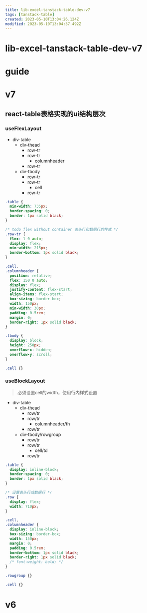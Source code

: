 ```yaml
---
title: lib-excel-tanstack-table-dev-v7
tags: [tanstack-table]
created: 2023-05-10T13:04:26.124Z
modified: 2023-05-10T13:04:37.492Z
---
```


# lib-excel-tanstack-table-dev-v7

# guide

# v7

## react-table表格实现的ui结构层次

### useFlexLayout
- div-table
  - div-thead
    - row-tr
    - row-tr
      - columnheader
    - row-tr
  - div-tbody
    - row-tr
    - row-tr
      - cell
    - row-tr

```CSS
.table {
  min-width: 735px;
  border-spacing: 0;
  border: 1px solid black;
}

/* todo flex without container 表头行和数据行的样式 */
.row-tr {
  flex: 1 0 auto;
  display: flex;
  min-width: 215px;
  border-bottom: 1px solid black;
}

.cell,
.columnheader {
  position: relative;
  flex: 150 0 auto;
  display: flex;
  justify-content: flex-start;
  align-items: flex-start;
  box-sizing: border-box;
  width: 150px;
  min-width: 30px;
  padding: 0.5rem;
  margin: 0;
  border-right: 1px solid black;
}

.tbody {
  display: block;
  height: 250px;
  overflow-x: hidden;
  overflow-y: scroll;
}

.cell {}
```

### useBlockLayout

> 必须设置cell的width，使用行内样式设置

- div-table
  - div-thead
    - row/tr
    - row/tr
      - columnheader/th
    - row/tr
  - div-tbody/rowgroup
    - row/tr
    - row/tr
      - cell/td
    - row/tr

```CSS
.table {
  display: inline-block;
  border-spacing: 0;
  border: 1px solid black;
}

/* 设置表头行或数据行 */
.row {
  display: flex;
  width: 710px;
}

.cell,
.columnheader {
  display: inline-block;
  box-sizing: border-box;
  width: 150px;
  margin: 0;
  padding: 0.5rem;
  border-bottom: 1px solid black;
  border-right: 1px solid black;
  /* font-weight: bold; */
}

.rowgroup {}

.cell {}
```

# v6
